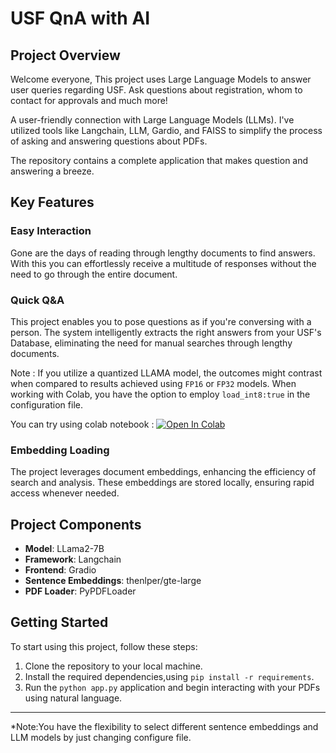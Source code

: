 # USF QnA with AI
## Project Overview
Welcome everyone, This project uses Large Language Models to answer user queries regarding USF. Ask questions about registration, whom to contact for approvals and much more!

A user-friendly connection with Large Language Models (LLMs). I've utilized tools like Langchain, LLM, Gardio, and FAISS to simplify the process of asking and answering questions about PDFs. 


The repository contains a complete application that makes question and answering a breeze.



## Key Features

### Easy Interaction

Gone are the days of reading through lengthy documents to find answers. With this you can effortlessly receive a multitude of responses without the need to go through the entire document.

### Quick Q&A

This project enables you to pose questions as if you're conversing with a person. The system intelligently extracts the right answers from your USF's Database, eliminating the need for manual searches through lengthy documents.

Note : If you utilize a quantized LLAMA model, the outcomes might contrast when compared to results achieved using `FP16` or `FP32` models. When working with Colab, you have the option to employ `load_int8:true` in the configuration file.

You can try using colab notebook : <a target="_blank" href="https://colab.research.google.com/drive/1KT1McE-o0DPxw_4VYKgvYEGQBInkMtuQ?usp=sharing">
  <img src="https://colab.research.google.com/assets/colab-badge.svg" alt="Open In Colab"/>
</a>


### Embedding Loading

The project leverages document embeddings, enhancing the efficiency of search and analysis. These embeddings are stored locally, ensuring rapid access whenever needed.


## Project Components

- **Model**: LLama2-7B
- **Framework**: Langchain
- **Frontend**: Gradio
- **Sentence Embeddings**: thenlper/gte-large
- **PDF Loader**: PyPDFLoader


## Getting Started

To start using this project, follow these steps:

1. Clone the repository to your local machine.
2. Install the required dependencies,using  ```pip install -r requirements```.
3. Run the ```python app.py``` application and begin interacting with your PDFs using natural language.

---

*Note:You have the flexibility to select different sentence embeddings and LLM models by just changing configure file.
